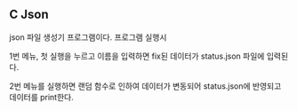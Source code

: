 ## C Json

json 파일 생성기 프로그램이다.
프로그램 실행시

1번 메뉴, 첫 실행을 누르고 이름을 입력하면
fix된 데이터가 status.json 파일에 입력된다.

2번 메뉴를 실행하면 랜덤 함수로 인하여 데이터가 변동되어 status.json에 반영되고 데이터를 print한다.
